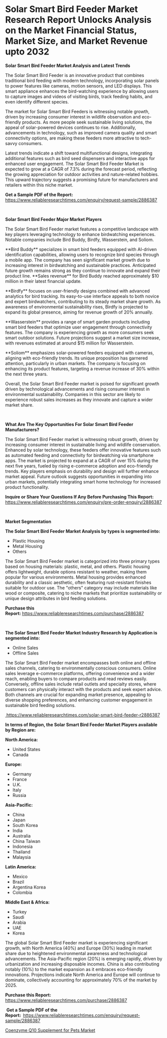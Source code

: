<p><h1>Solar Smart Bird Feeder Market Research Report Unlocks Analysis on the Market Financial Status, Market Size, and Market Revenue upto 2032</h1></p><p><strong>Solar Smart Bird Feeder Market Analysis and Latest Trends</strong></p>
<p><p>The Solar Smart Bird Feeder is an innovative product that combines traditional bird feeding with modern technology, incorporating solar panels to power features like cameras, motion sensors, and LED displays. This smart appliance enhances the bird-watching experience by allowing users to capture images and videos of visiting birds, track feeding habits, and even identify different species.</p><p>The market for Solar Smart Bird Feeders is witnessing notable growth, driven by increasing consumer interest in wildlife observation and eco-friendly products. As more people seek sustainable living solutions, the appeal of solar-powered devices continues to rise. Additionally, advancements in technology, such as improved camera quality and smart connectivity options, are making these feeders more attractive to tech-savvy consumers.</p><p>Latest trends indicate a shift toward multifunctional designs, integrating additional features such as bird seed dispensers and interactive apps for enhanced user engagement. The Solar Smart Bird Feeder Market is expected to grow at a CAGR of 7.3% during the forecast period, reflecting the growing appreciation for outdoor activities and nature-related hobbies. This upward trajectory suggests a promising future for manufacturers and retailers within this niche market.</p></p>
<p><strong>Get a Sample PDF of the Report:&nbsp;</strong> <a href="https://www.reliableresearchtimes.com/enquiry/request-sample/2886387?utm_campaign=3355&utm_medium=2&utm_source=Github&utm_content=ia&utm_term=13032025&utm_id=solar-smart-bird-feeder">https://www.reliableresearchtimes.com/enquiry/request-sample/2886387</a></p>
<p>&nbsp;</p>
<p><strong>Solar Smart Bird Feeder Major Market Players</strong></p>
<p><p>The Solar Smart Bird Feeder market features a competitive landscape with key players leveraging technology to enhance birdwatching experiences. Notable companies include Bird Buddy, Birdfy, Wasserstein, and Soliom. </p><p>**Bird Buddy** specializes in smart bird feeders equipped with AI-driven identification capabilities, allowing users to recognize bird species through a mobile app. The company has seen significant market growth due to increasing interest in birdwatching and sustainable practices. Anticipated future growth remains strong as they continue to innovate and expand their product line. **Sales revenue** for Bird Buddy reached approximately $10 million in their latest financial update.</p><p>**Birdfy** focuses on user-friendly designs combined with advanced analytics for bird tracking. Its easy-to-use interface appeals to both novice and expert birdwatchers, contributing to its steady market share growth. As awareness of environmental sustainability rises, Birdfy is projected to expand its global presence, aiming for revenue growth of 20% annually.</p><p>**Wasserstein** provides a range of smart garden products including smart bird feeders that optimize user engagement through connectivity features. The company is experiencing growth as more consumers seek smart outdoor solutions. Future projections suggest a market size increase, with revenues estimated at around $15 million for Wasserstein.</p><p>**Soliom** emphasizes solar-powered feeders equipped with cameras, aligning with eco-friendly trends. Its unique proposition has garnered attention, particularly in urban markets. The company is focusing on enhancing its product features, targeting a revenue increase of 30% within the next three years.</p><p>Overall, the Solar Smart Bird Feeder market is poised for significant growth driven by technological advancements and rising consumer interest in environmental sustainability. Companies in this sector are likely to experience robust sales increases as they innovate and capture a wider market share.</p></p>
<p>&nbsp;</p>
<p><strong>What Are The Key Opportunities For Solar Smart Bird Feeder Manufacturers?</strong></p>
<p><p>The Solar Smart Bird Feeder market is witnessing robust growth, driven by increasing consumer interest in sustainable living and wildlife conservation. Enhanced by solar technology, these feeders offer innovative features such as automated feeding and connectivity for birdwatching via smartphone apps. The market is projected to expand at a CAGR of over 15% during the next five years, fueled by rising e-commerce adoption and eco-friendly trends. Key players emphasis on durability and design will further enhance market appeal. Future outlook suggests opportunities in expanding into urban markets, potentially integrating smart home technology for increased product functionality.</p></p>
<p><strong>Inquire or Share Your Questions If Any Before Purchasing This Report:</strong> <a href="https://www.reliableresearchtimes.com/enquiry/pre-order-enquiry/2886387?utm_campaign=3355&utm_medium=2&utm_source=Github&utm_content=ia&utm_term=13032025&utm_id=solar-smart-bird-feeder">https://www.reliableresearchtimes.com/enquiry/pre-order-enquiry/2886387</a></p>
<p>&nbsp;</p>
<p><strong>Market Segmentation</strong></p>
<p><strong>The Solar Smart Bird Feeder Market Analysis by types is segmented into:</strong></p>
<p><ul><li>Plastic Housing</li><li>Metal Housing</li><li>Others</li></ul></p>
<p><p>The Solar Smart Bird Feeder market is categorized into three primary types based on housing materials: plastic, metal, and others. Plastic housing offers lightweight, durable options resistant to weather, making them popular for various environments. Metal housing provides enhanced durability and a classic aesthetic, often featuring rust-resistant finishes suitable for outdoor use. The "others" category may include materials like wood or composite, catering to niche markets that prioritize sustainability or unique design attributes in bird feeding solutions.</p></p>
<p><strong>Purchase this Report:&nbsp;</strong><a href="https://www.reliableresearchtimes.com/purchase/2886387?utm_campaign=3355&utm_medium=2&utm_source=Github&utm_content=ia&utm_term=13032025&utm_id=solar-smart-bird-feeder">https://www.reliableresearchtimes.com/purchase/2886387</a></p>
<p>&nbsp;</p>
<p><strong>The Solar Smart Bird Feeder Market Industry Research by Application is segmented into:</strong></p>
<p><ul><li>Online Sales</li><li>Offline Sales</li></ul></p>
<p><p>The Solar Smart Bird Feeder market encompasses both online and offline sales channels, catering to environmentally conscious consumers. Online sales leverage e-commerce platforms, offering convenience and a wider reach, enabling buyers to compare products and read reviews easily. Conversely, offline sales include retail outlets and specialty stores, where customers can physically interact with the products and seek expert advice. Both channels are crucial for expanding market presence, appealing to diverse shopping preferences, and enhancing customer engagement in sustainable bird feeding solutions.</p></p>
<p><a href="https://www.reliableresearchtimes.com/solar-smart-bird-feeder-r2886387?utm_campaign=3355&utm_medium=2&utm_source=Github&utm_content=ia&utm_term=13032025&utm_id=solar-smart-bird-feeder">&nbsp;https://www.reliableresearchtimes.com/solar-smart-bird-feeder-r2886387</a></p>
<p><strong>In terms of Region, the Solar Smart Bird Feeder Market Players available by Region are:</strong></p>
<p>
    <p> <strong> North America: </strong>
        <ul>
            <li>United States</li>
            <li>Canada</li>
        </ul>
        </p> 
    <p> <strong> Europe: </strong>
        <ul>
            <li>Germany</li>
            <li>France</li>
            <li>U.K.</li>
            <li>Italy</li>
            <li>Russia</li>
        </ul>
        </p> 
    <p> <strong> Asia-Pacific: </strong>
        <ul>
            <li>China</li>
            <li>Japan</li>
            <li>South Korea</li>
            <li>India</li>
            <li>Australia</li>
            <li>China Taiwan</li>
            <li>Indonesia</li>
            <li>Thailand</li>
            <li>Malaysia</li>
        </ul>
        </p> 
    <p> <strong> Latin America: </strong>
        <ul>
            <li>Mexico</li>
            <li>Brazil</li>
            <li>Argentina Korea</li>
            <li>Colombia</li>
        </ul>
        </p> 
    <p> <strong> Middle East & Africa: </strong>
        <ul>
            <li>Turkey</li>
            <li>Saudi</li>
            <li>Arabia</li>
            <li>UAE</li>
            <li>Korea</li>
        </ul>
    </p>
    </p>
<p><p>The global Solar Smart Bird Feeder market is experiencing significant growth, with North America (40%) and Europe (30%) leading in market share due to heightened environmental awareness and technological advancements. The Asia-Pacific region (20%) is emerging rapidly, driven by urbanization and increasing disposable incomes. China is also contributing notably (10%) to the market expansion as it embraces eco-friendly innovations. Projections indicate North America and Europe will continue to dominate, collectively accounting for approximately 70% of the market by 2025.</p></p>
<p><strong>Purchase this Report: </strong><a href="https://www.reliableresearchtimes.com/purchase/2886387?utm_campaign=3355&utm_medium=2&utm_source=Github&utm_content=ia&utm_term=13032025&utm_id=solar-smart-bird-feeder">https://www.reliableresearchtimes.com/purchase/2886387</a></p>
<p>&nbsp;<strong>Get a Sample PDF of the Report:&nbsp;&nbsp;</strong><a href="https://www.reliableresearchtimes.com/enquiry/request-sample/2886387?utm_campaign=3355&utm_medium=2&utm_source=Github&utm_content=ia&utm_term=13032025&utm_id=solar-smart-bird-feeder">https://www.reliableresearchtimes.com/enquiry/request-sample/2886387</a></p>
<p><strong></strong></p>
<p><p><a href="https://github.com/celpabembes/Market-Research-Report-List-1/blob/main/coenzyme-q10-supplement-for-pets-market.md?utm_campaign=3355&utm_medium=2&utm_source=Github&utm_content=ia&utm_term=13032025&utm_id=solar-smart-bird-feeder">Coenzyme Q10 Supplement for Pets Market</a></p></p>